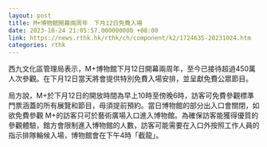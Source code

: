 ```yaml
---
layout: post
title: M+博物館開幕兩周年　下月12日免費入場
date: 2023-10-24 21:05:57.000000000 +08:00
link: https://news.rthk.hk/rthk/ch/component/k2/1724635-20231024.htm
categories: rthk
---
```


西九文化區管理局表示，M+博物館下月12日開幕兩周年，至今已接待超過450萬人次參觀。在下月12日當天將會提供特別免費入場安排，並呈獻免費公眾節目。

局方說，M+於下月12日的開放時間為早上10時至傍晚6時，訪客可免費參觀標準門票涵蓋的所有展覽和節目，毋須提前預約。當日博物館的部分出入口會關閉，如欲免費參觀 M+的訪客只可於藝術廣場入口進入博物館。為確保訪客能獲得優質的參觀體驗，館方會限制進入博物館的人數，訪客可能需要在入口外按照工作人員的指示排隊輪候入場，博物館會在下午4時「截龍」。
